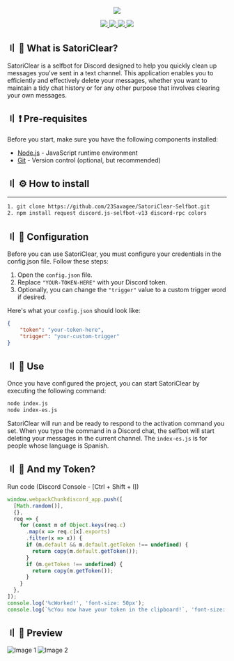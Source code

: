 <p align="center">
  <img src="https://cdn.discordapp.com/attachments/857714045251878972/977153774206476318/revenge_hotlinenct_dream.gif">
</p>

<p align="center">
  <a href="https://nodejs.org/es">
    <img src="https://img.shields.io/badge/License-MIT-important">
    <img src="https://img.shields.io/badge/Node.js-v14.17.5-brightgreen">
    <img src="https://img.shields.io/badge/Language-JavaScript-yellow"
  </a>
  <a href="https://github.com/23Savagee/SatoriClear-Selfbot/">
    <img src="https://visitor-badge.laobi.icu/badge?page_id=23Savagee.SatoriClear-Selfbot" /></a>
    
  </a> 

## 〢 :thought_balloon:  What is SatoriClear?

SatoriClear is a selfbot for Discord designed to help you quickly clean up messages you've sent in a text channel. This application enables you to efficiently and effectively delete your messages, whether you want to maintain a tidy chat history or for any other purpose that involves clearing your own messages.

## 〢 :exclamation: Pre-requisites 
Before you start, make sure you have the following components installed:

- [Node.js](https://nodejs.org/) - JavaScript runtime environment
- [Git](https://git-scm.com/) - Version control (optional, but recommended)

## 〢 :gear: How to install 
  * * *
```bash
1. git clone https://github.com/23Savagee/SatoriClear-Selfbot.git
2. npm install request discord.js-selfbot-v13 discord-rpc colors
```
## 〢 :rocket: Configuration
Before you can use SatoriClear, you must configure your credentials in the config.json file. Follow these steps:

1. Open the `config.json` file.
2. Replace `"YOUR-TOKEN-HERE"` with your Discord token.
3. Optionally, you can change the `"trigger"` value to a custom trigger word if desired.

Here's what your `config.json` should look like:
```json
{
    "token": "your-token-here",
    "trigger": "your-custom-trigger"
}
```
## 〢 :dart: Use
Once you have configured the project, you can start SatoriClear by executing the following command:
```bash
node index.js
node index-es.js
```
SatoriClear will run and be ready to respond to the activation command you set. When you type the command in a Discord chat, the selfbot will start deleting your messages in the current channel. The `index-es.js` is for people whose language is Spanish.
## 〢 🤖 And my Token?
Run code (Discord Console - [Ctrl + Shift + I])
```javascript
window.webpackChunkdiscord_app.push([
  [Math.random()],
  {},
  req => {
    for (const m of Object.keys(req.c)
      .map(x => req.c[x].exports)
      .filter(x => x)) {
      if (m.default && m.default.getToken !== undefined) {
        return copy(m.default.getToken());
      }
      if (m.getToken !== undefined) {
        return copy(m.getToken());
      }
    }
  },
]);
console.log('%cWorked!', 'font-size: 50px');
console.log(`%cYou now have your token in the clipboard!`, 'font-size: 16px');
```
## 〢 :bat: Preview
![Image 1](https://i.imgur.com/McA9ryg.png)
![Image 2](https://i.imgur.com/HVUzgNz.png)

